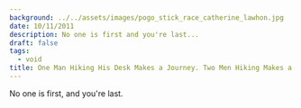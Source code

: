 ```yaml
---
background: ../../assets/images/pogo_stick_race_catherine_lawhon.jpg
date: 10/11/2011
description: No one is first and you're last...
draft: false
tags:
  - void
title: One Man Hiking His Desk Makes a Journey. Two Men Hiking Makes a Race.
---
```


No one is first, and you're last.
